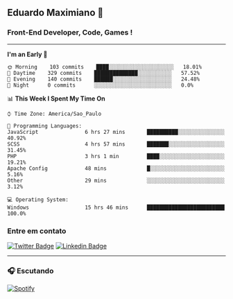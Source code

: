 ## Eduardo Maximiano 👋

### Front-End Developer, Code, Games !

---

<!--START_SECTION:waka-->
**I'm an Early 🐤** 

```text
🌞 Morning    103 commits    ████░░░░░░░░░░░░░░░░░░░░░   18.01% 
🌆 Daytime    329 commits    ██████████████░░░░░░░░░░░   57.52% 
🌃 Evening    140 commits    ██████░░░░░░░░░░░░░░░░░░░   24.48% 
🌙 Night      0 commits      ░░░░░░░░░░░░░░░░░░░░░░░░░   0.0%

```


📊 **This Week I Spent My Time On** 

```text
⌚︎ Time Zone: America/Sao_Paulo

💬 Programming Languages: 
JavaScript               6 hrs 27 mins       ██████████░░░░░░░░░░░░░░░   40.92% 
SCSS                     4 hrs 57 mins       ███████░░░░░░░░░░░░░░░░░░   31.45% 
PHP                      3 hrs 1 min         ████░░░░░░░░░░░░░░░░░░░░░   19.21% 
Apache Config            48 mins             █░░░░░░░░░░░░░░░░░░░░░░░░   5.16% 
Other                    29 mins             ░░░░░░░░░░░░░░░░░░░░░░░░░   3.12%

💻 Operating System: 
Windows                  15 hrs 46 mins      █████████████████████████   100.0%

```


<!--END_SECTION:waka-->

### Entre em contato

[![Twitter Badge](https://img.shields.io/badge/-@edmaxi-1ca0f1?style=flat-square&labelColor=1ca0f1&logo=twitter&logoColor=white&link=https://twitter.com/edmaxi)](https://twitter.com/edmaxi)
[![Linkedin Badge](https://img.shields.io/badge/-Eduardo_Maximiano-0077B5?style=flat-square&logo=Linkedin&logoColor=white&link=https://www.linkedin.com/in/maximiano-eduardo)](https://www.linkedin.com/in/maximiano-eduardo)

---

### 🎧 Escutando
[![Spotify](https://novatorem-sandy.vercel.app/api/spotify)](https://open.spotify.com/user/comgigo)

